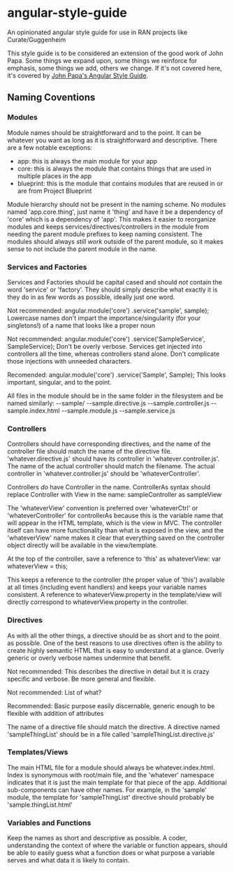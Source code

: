 angular-style-guide
===================

An opinionated angular style guide for use in RAN projects like Curate/Guggenheim

This style guide is to be considered an extension of the good work of John Papa. Some things we expand upon, some things we reinforce for emphasis, some things we add, others we change. If it's not covered here, it's covered by [John Papa's Angular Style Guide](https://github.com/johnpapa/angular-styleguide).

Naming Coventions
-----------------

### Modules ###
Module names should be straightforward and to the point. It can be whatever you want as long as it is straightforward and descriptive. There are a few notable exceptions:
- app: this is always the main module for your app
- core: this is always the module that contains things that are used in multiple places in the app
- blueprint: this is the module that contains modules that are reused in or are from Project Blueprint

Module hierarchy should not be present in the naming scheme. No modules named 'app.core.thing', just name it 'thing' and have it be a dependency of 'core' which is a dependency of 'app'. This makes it easier to reorganize modules and keeps services/directives/controllers in the module from needing the parent module prefixes to keep naming consistent. The modules should always _still work_ outside of the parent module, so it makes sense to not include the parent module in the name.

### Services and Factories ###
Services and Factories should be capital cased and should *not* contain the word 'service' or 'factory'. They should simply describe what exactly it is they do in as few words as possible, ideally just one word.

Not recommended: 
    angular.module('core')
      .service('sample', sample);
Lowercase names don't impart the importance/singularity (for your singletons!) of a name that looks like a proper noun

Not recommended:
    angular.module('core')
      .service('SampleService', SampleService);
Don't be overly verbose. Services get injected into controllers all the time, whereas controllers stand alone. Don't complicate those injections with unneeded characters.

Recomended: 
    angular.module('core')
      .service('Sample', Sample);
This looks important, singular, and to the point.

All files in the module should be in the same folder in the filesystem and be named similarly:
  --sample/
    --sample.directive.js
    --sample.controller.js
    --sample.index.html
    --sample.module.js
    --sample.service.js

### Controllers ###
Controllers should have corresponding directives, and the name of the controller file should match the name of the directive file. 'whatever.directive.js' should have its controller in 'whatever.controller.js'. The name of the actual controller should match the filename. The actual controller in 'whatever.controller.js' should be 'whateverController'.

Controllers *do* have Controller in the name. ControllerAs syntax should replace Controller with View in the name:
  sampleController as sampleView

The 'whateverView' convention is preferred over 'whateverCtrl' or 'whateverController' for controllerAs because this is the variable name that will appear in the HTML template, which is the view in MVC. The controller itself can have more functionality than what is exposed in the view, and the 'whateverView' name makes it clear that everything saved on the controller object directly will be available in the view/template.

At the top of the controller, save a reference to 'this' as whateverView:
  var whateverView = this;

This keeps a reference to the controller (the proper value of 'this') available at all times (including event handlers) and keeps your variable names consistent. A reference to whateverView.property in the template/view will directly correspond to whateverView.property in the controller.

### Directives ###
As with all the other things, a directive should be as short and to the point as possible. One of the best reasons to use directives often is the ability to create highly semantic HTML that is easy to understand at a glance. Overly generic or overly verbose names undermine that benefit.

Not recommended:
  <galleries-list-without-ability-to-add-new-one></galleries-list-without-ability-to-add-new-one>
This describes the directive in detail but it is crazy specific and verbose. Be more general and flexible.

Not recommended:
  <list></list>
List of what?

Recommended:
  <gallery-list></gallery-list>
Basic purpose easily discernable, generic enough to be flexible with addition of attributes

The name of a directive file should match the directive. A directive named 'sampleThingList' should be in a file called 'sampleThingList.directive.js'

### Templates/Views ###
The main HTML file for a module should always be whatever.index.html. Index is synonymous with root/main file, and the 'whatever' namespace indicates that it is just the main template for that piece of the app. Additional sub-components can have other names. For example, in the 'sample' module, the template for 'sampleThingList' directive should probably be 'sample.thingList.html'

### Variables and Functions ###
Keep the names as short and descriptive as possible. A coder, understanding the context of where the variable or function appears, should be able to easily guess what a function does or what purpose a variable serves and what data it is likely to contain.

